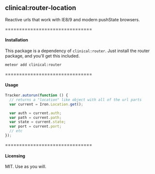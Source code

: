 ## clinical:router-location

Reactive urls that work with IE8/9 and modern pushState browsers.


===============================
#### Installation  

This package is a dependency of ``clinical:router``.  Just install the router package, and you'll get this included.

````bash
meteor add clinical:router
````


===============================
#### Usage  

```javascript
Tracker.autorun(function () {
  // returns a "location" like object with all of the url parts
  var current = Iron.Location.get();

  var auth = current.auth;
  var path = current.path;
  var state = current.state;
  var port = current.port;
  // etc
});
```


===============================
#### Licensing  

MIT.  Use as you will.
